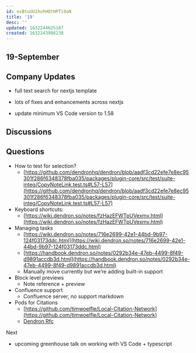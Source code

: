 ```yaml
---
id: exBtuUU1huhHQtHPTi9oN
title: '19'
desc: ''
updated: 1632244025187
created: 1632243986238
---
```


<!-- Output copied to clipboard! -->

<!-----
NEW: Check the "Suppress top comment" option to remove this info from the output.

Conversion time: 0.742 seconds.

Using this Markdown file:

1. Paste this output into your source file.
2. See the notes and action items below regarding this conversion run.
3. Check the rendered output (headings, lists, code blocks, tables) for proper
   formatting and use a linkchecker before you publish this page.

Conversion notes:

* Docs to Markdown version 1.0β31
* Tue Sep 21 2021 10:07:00 GMT-0700 (PDT)
* Source doc: Dendron Office Hours
* This is a partial selection. Check to make sure intra-doc links work.
----->

## 19-September

## Company Updates

* full text search for nextjs template

* lots of fixes and enhancements across nextjs

* update minimum VS Code version to 1.58

## Discussions

## Questions

* How to test for selection?
    - [https://github.com/dendronhq/dendron/blob/aadf3cd22efe7e8ec95301f286f6348378fba035/packages/plugin-core/src/test/suite-integ/CopyNoteLink.test.ts#L57-L57](https://github.com/dendronhq/dendron/blob/aadf3cd22efe7e8ec95301f286f6348378fba035/packages/plugin-core/src/test/suite-integ/CopyNoteLink.test.ts#L57-L57)
* Keyboard shortcuts:
    - [https://wiki.dendron.so/notes/fzHazEFWTpUVexmv.html](https://wiki.dendron.so/notes/fzHazEFWTpUVexmv.html)
* Managing tasks
    - [https://wiki.dendron.so/notes/716e2699-42e1-44bd-9b97-124f03173ddc.html](https://wiki.dendron.so/notes/716e2699-42e1-44bd-9b97-124f03173ddc.html)
    - [https://handbook.dendron.so/notes/0292b34e-47eb-4499-8f49-d9891accdb3d.html](https://handbook.dendron.so/notes/0292b34e-47eb-4499-8f49-d9891accdb3d.html)
    - Manually move currently but we’re adding built-in support 
* Block level previews
    - Note reference + preview
* Confluence support
    - Confluence server, no support markdown
* Pods for Citations
    - [https://github.com/timwoelfle/Local-Citation-Network](https://github.com/timwoelfle/Local-Citation-Network)
    - [Dendron Rfc](https://wiki.dendron.so/notes/f143ca38-dcc6-4cd3-b84b-997aec1160ef.html)

Next

* upcoming greenhouse talk on working with VS Code + typescript
